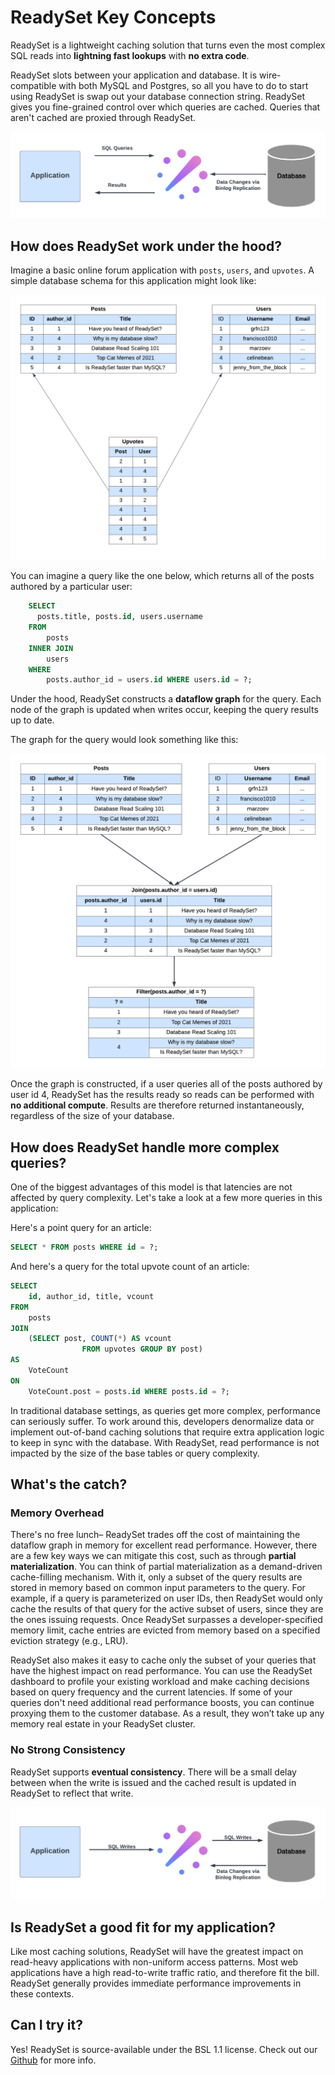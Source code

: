 # ReadySet Key Concepts
ReadySet is a lightweight caching solution that turns even the most complex SQL reads into **lightning fast lookups** with **no extra code**.

ReadySet slots between your application and database. It is wire-compatible with both MySQL and Postgres, so all you have to
do to start using ReadySet is swap out your database connection string. ReadySet gives you fine-grained control over which
queries are cached. Queries that aren't cached are proxied through ReadySet.

![Basic ReadySet Stack Diagram](../assets/rs_stack_diagram.png)

## How does ReadySet work under the hood?
Imagine a basic online forum application with `posts`, `users`, and `upvotes`. A simple database schema for this application might look like:

![Example DB Schema](../assets/reddit_sql_schema.png)

You can imagine a query like the one below, which returns all of the posts authored by a particular user:

```sql
    SELECT
      posts.title, posts.id, users.username
    FROM
        posts
    INNER JOIN
        users
    WHERE
        posts.author_id = users.id WHERE users.id = ?;
```

Under the hood, ReadySet constructs a **dataflow graph** for the query. Each node of the graph is updated when writes occur, keeping the query results up to date.

The graph for the query would look something like this:

![Example ReadySet Dataflow Graph](../assets/rs_example_dataflow.png)

Once the graph is constructed, if a user queries all of the posts authored by user id 4, ReadySet has the results ready so reads can be performed with **no additional compute**.
Results are therefore returned instantaneously, regardless of the size of your database.


## How does ReadySet handle more complex queries?
One of the biggest advantages of this model is that latencies are not affected by query complexity. Let's take a look at a few more queries in this application:

Here's a point query for an article:

```sql
SELECT * FROM posts WHERE id = ?;
```

And here's a query for the total upvote count of an article:

```sql
SELECT
    id, author_id, title, vcount
FROM
    posts
JOIN
    (SELECT post, COUNT(*) AS vcount
                FROM upvotes GROUP BY post)
AS
    VoteCount
ON
    VoteCount.post = posts.id WHERE posts.id = ?;
```

In traditional database settings, as queries get more complex, performance can seriously suffer. To work around this, developers denormalize data or implement out-of-band caching solutions that require extra application logic to keep in sync with the database.
With ReadySet, read performance is not impacted by the size of the base tables or query complexity.


## What's the catch?


### Memory Overhead
There's no free lunch– ReadySet trades off the cost of maintaining the dataflow graph in memory for excellent read performance. However, there are a few key ways we can mitigate this cost, such as
through **partial materialization**. You can think of partial materialization as a demand-driven cache-filling mechanism. With it, only a subset of the query results are stored in memory
based on common input parameters to the query. For example, if a query is parameterized on user IDs, then ReadySet would only cache the results of
that query for the active subset of users, since they are the ones issuing requests. Once ReadySet surpasses a developer-specified memory limit,
cache entries are evicted from memory based on a specified eviction strategy (e.g., LRU).

ReadySet also makes it easy to cache only the subset of your queries that have the highest impact on read performance. You can use the ReadySet
dashboard to profile your existing workload and make caching decisions based on query frequency and the current latencies.
If some of your queries don't need additional read performance boosts, you can continue proxying them to the customer database. As a result, they
won’t take up any memory real estate in your ReadySet cluster.


### No Strong Consistency
ReadySet supports **eventual consistency**. There will be a small delay between when the write is issued and the cached result is updated in ReadySet to reflect that write.


![alt_text](../assets/rs_write_diagram.png)


## Is ReadySet a good fit for my application?
Like most caching solutions, ReadySet will have the greatest impact on read-heavy applications with non-uniform access patterns.
Most web applications have a high read-to-write traffic ratio, and therefore fit the bill. ReadySet generally provides immediate
performance improvements in these contexts.

## Can I try it?
Yes! ReadySet is source-available under the BSL 1.1 license. Check out our [Github](https://github.com/readysettech/readyset) for more info.
